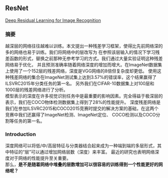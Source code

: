 ## ResNet
[Deep Residual Learning for Image Recognition](https://arxiv.org/abs/1512.03385) <br>

### 摘要
越深层的网络往往越难以训练。本文提出一种残差学习框架，使得比先前网络深的多的网络也易于训练。我们将网络中的层改写为
在参照该层输入的情况下学习残差函数的形式，替换之前那种无参考学习的方式。我们通过大量实验证明这种残差网络易于优化，
并且预测准确率随着网络深度的增加而增大。在ImageNet数据集上使用了一个152层的残差网络，深度是VGG网络的8倍但复杂度却更低。
使用这种残差网络的集合在ImageNet测试集上达到3.57%的错误率，这个结果赢得了ILSVRC2015年分类任务的第一名。
另外我们在CIFAR-10数据集上对100层和1000层的残差网络进行了分析。<br>
模型表示的深度在许多视觉识别任务中是最重要的影响因素。完全得益于极深层的表示，我们在COCO物体检测数据集上得到了28%的性能提升。
深度残差网络是我们在参加ILSVRC2015和COCO2015竞赛时提交的解决方案的基础，在这两个竞赛中我们还赢得了ImageNet检测、ImageNet定位、
COCO检测以及COCO分割等任务的第一名。<br>

### Introduction
深度网络可以将低/中/高层特征与分类器结合起来成为一种端到端的多层形式，其中特征的“层”可以通过增加网络层数（深度）来丰富。
最近的研究也表明网络深度对于网络的性能提升至关重要。<br>
那么，**是不是随着网络中堆叠的层数增加可以很容易的训练得到一个性能更好的网络呢？**
